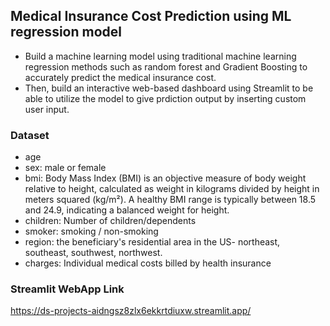 ## Medical Insurance Cost Prediction using ML regression model
- Build a machine learning model using traditional machine learning regression methods such as random forest and Gradient Boosting to accurately predict the medical insurance cost.
- Then, build an interactive web-based dashboard using Streamlit to be able to utilize the model to give prdiction output by inserting custom user input.

### Dataset
- age
- sex: male or female
- bmi: Body Mass Index (BMI) is an objective measure of body weight relative to height, calculated as weight in kilograms divided by height in meters squared (kg/m²). A healthy BMI range is typically between 18.5 and 24.9, indicating a balanced weight for height.
- children: Number of children/dependents
- smoker: smoking / non-smoking
- region: the beneficiary's residential area in the US- northeast, southeast, southwest, northwest.
- charges: Individual medical costs billed by health insurance

### Streamlit WebApp Link
https://ds-projects-aidngsz8zlx6ekkrtdiuxw.streamlit.app/
